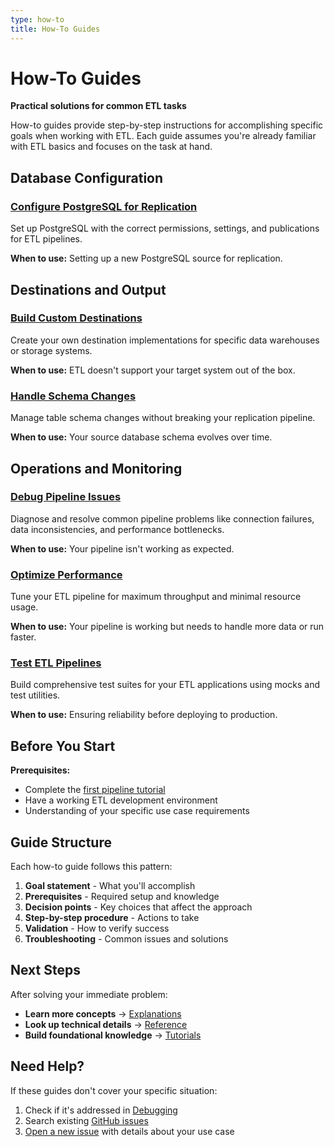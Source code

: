 ```yaml
---
type: how-to
title: How-To Guides
---
```


# How-To Guides

**Practical solutions for common ETL tasks**

How-to guides provide step-by-step instructions for accomplishing specific goals when working with ETL. Each guide assumes you're already familiar with ETL basics and focuses on the task at hand.

## Database Configuration

### [Configure PostgreSQL for Replication](configure-postgres/)
Set up PostgreSQL with the correct permissions, settings, and publications for ETL pipelines.

**When to use:** Setting up a new PostgreSQL source for replication.

## Destinations and Output

### [Build Custom Destinations](custom-destinations/)  
Create your own destination implementations for specific data warehouses or storage systems.

**When to use:** ETL doesn't support your target system out of the box.

### [Handle Schema Changes](schema-changes/)
Manage table schema changes without breaking your replication pipeline.

**When to use:** Your source database schema evolves over time.

## Operations and Monitoring

### [Debug Pipeline Issues](debugging/)
Diagnose and resolve common pipeline problems like connection failures, data inconsistencies, and performance bottlenecks.

**When to use:** Your pipeline isn't working as expected.

### [Optimize Performance](performance/)
Tune your ETL pipeline for maximum throughput and minimal resource usage.

**When to use:** Your pipeline is working but needs to handle more data or run faster.

### [Test ETL Pipelines](testing/)
Build comprehensive test suites for your ETL applications using mocks and test utilities.

**When to use:** Ensuring reliability before deploying to production.

## Before You Start

**Prerequisites:**
- Complete the [first pipeline tutorial](../tutorials/first-pipeline/)
- Have a working ETL development environment
- Understanding of your specific use case requirements

## Guide Structure

Each how-to guide follows this pattern:

1. **Goal statement** - What you'll accomplish
2. **Prerequisites** - Required setup and knowledge  
3. **Decision points** - Key choices that affect the approach
4. **Step-by-step procedure** - Actions to take
5. **Validation** - How to verify success
6. **Troubleshooting** - Common issues and solutions

## Next Steps

After solving your immediate problem:
- **Learn more concepts** → [Explanations](../explanation/)
- **Look up technical details** → [Reference](../reference/)
- **Build foundational knowledge** → [Tutorials](../tutorials/)

## Need Help?

If these guides don't cover your specific situation:
1. Check if it's addressed in [Debugging](debugging/)
2. Search existing [GitHub issues](https://github.com/supabase/etl/issues)
3. [Open a new issue](https://github.com/supabase/etl/issues/new) with details about your use case